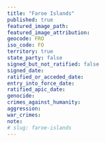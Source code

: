 ```yaml
---
title: "Faroe Islands"
published: true
featured_image_path:
featured_image_attribution:
geocode: FRO
iso_code: FO
territory: true
state_party: false
signed_but_not_ratified: false
signed_date:
ratified_or_acceded_date:
entry_into_force_date:
ratified_apic_date:
genocide:
crimes_against_humanity:
aggression:
war_crimes:
note:
# slug: faroe-islands
---
```

